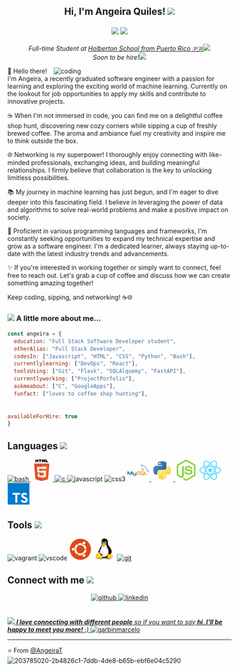 
<h2 align="center"> Hi, I'm Angeira Quiles! <img src="https://media.giphy.com/media/mGcNjsfWAjY5AEZNw6/giphy.gif" width="50"></h2>
<h3 align="center"><a href="mailto:4985@holbertonstudents.com"><img src="https://img.shields.io/badge/EMAIL-red?style=for-the-badge"></a>
<a href='./SoftwareDEvResume.pdf'><img src="https://img.shields.io/badge/RESUME-blue?style=for-the-badge"></a></h3>
<p align="center"><em>Full-time Student at <a href="http://www.unb.br">Holberton School from Puerto Rico 🇵🇷</a><img src="https://media.giphy.com/media/fYSnHlufseco8Fh93Z/giphy.gif" width="30"></br>Soon to be hire!<img src="https://media.giphy.com/media/WUlplcMpOCEmTGBtBW/giphy.gif" width="30"> 
</em></p>
<img align="right" alt="coding" width="400" src="https://c.tenor.com/S59bPkT0pqcAAAAC/programming.gif">

👋 Hello there! I'm Angeira, a recently graduated software engineer with a passion for learning and exploring the exciting world of machine learning. Currently on the lookout for job opportunities to apply my skills and contribute to innovative projects.

☕️ When I'm not immersed in code, you can find me on a delightful coffee shop hunt, discovering new cozy corners while sipping a cup of freshly brewed coffee. The aroma and ambiance fuel my creativity and inspire me to think outside the box.

🌐 Networking is my superpower! I thoroughly enjoy connecting with like-minded professionals, exchanging ideas, and building meaningful relationships. I firmly believe that collaboration is the key to unlocking limitless possibilities.

📚 My journey in machine learning has just begun, and I'm eager to dive deeper into this fascinating field. I believe in leveraging the power of data and algorithms to solve real-world problems and make a positive impact on society.

🔧 Proficient in various programming languages and frameworks, I'm constantly seeking opportunities to expand my technical expertise and grow as a software engineer. I'm a dedicated learner, always staying up-to-date with the latest industry trends and advancements.

✨ If you're interested in working together or simply want to connect, feel free to reach out. Let's grab a cup of coffee and discuss how we can create something amazing together!

Keep coding, sipping, and networking! ☕️🌐


### <img src="https://media.giphy.com/media/VgCDAzcKvsR6OM0uWg/giphy.gif" width="50"> A little more about me...  

```javascript
const angeira = {
  education: "Full Stack Software Developer student",
  otherAlias: "Full Stack Developer",
  codesIn: ["Javascript", "HTML", "CSS", "Python", "Bash"],
  currentlylearning: ["DevOps", "React"],
  toolsUsing: ["Git", "Flask", "SQLAlquemy", "FastAPI"],
  currentlyworking: ["ProjectPorfolio"],
  askmeabout: ["C", "GoogleApps"],
  funfact: ["loves to coffee shop hunting"],
  
  
availableForHire: true
}
```
<h2> Languages <img src = "https://media2.giphy.com/media/QssGEmpkyEOhBCb7e1/giphy.gif?cid=ecf05e47a0n3gi1bfqntqmob8g9aid1oyj2wr3ds3mg700bl&rid=giphy.gif" width = "32"> </h2>
<p align='left'>

 <a href="https://www.gnu.org/software/bash/" target="_blank"> <img src="https://www.vectorlogo.zone/logos/gnu_bash/gnu_bash-icon.svg" alt="bash" width="50" height="50"/> </a>
 <a href="https://www.w3.org/html/" target="_blank"> <img src="https://raw.githubusercontent.com/devicons/devicon/master/icons/html5/html5-original-wordmark.svg" alt="html5" width="50" height="50"/> </a>
<a href="https://www.cprogramming.com/" target="_blank"> <img src="https://cutt.ly/nDqbNYR" alt="c" width="50" height="50"/> </a> 
                                                                                                                                                      <img src="https://cutt.ly/WDqbKiu" alt="javascript" width="50" height="50"/> </a>
 <img src="https://cutt.ly/hDqbvXY" alt="css3" width="50" height="50"/> </a>
<a href="https://www.vagrantup.com/" target="_blank"> 
<img src="https://raw.githubusercontent.com/devicons/devicon/master/icons/mysql/mysql-original-wordmark.svg" alt="mysql" width="50" height="50"/> </a> <a href="https://www.nginx.com" target="_blank">
<img src="https://raw.githubusercontent.com/devicons/devicon/master/icons/python/python-original.svg" alt="python" width="50" height="50"/> </a>
<img width ='50' height="50" src ='https://raw.githubusercontent.com/devicons/devicon/master/icons/nodejs/nodejs-original.svg'>
<img width ='50' height="50" src ='https://raw.githubusercontent.com/devicons/devicon/master/icons/react/react-original.svg'>
<a href="https://www.typescriptlang.org/" target="_blank"> <img src="https://raw.githubusercontent.com/devicons/devicon/master/icons/typescript/typescript-original.svg" alt="typescript" width="50" height="50"/> </a> 

<h2> Tools  <img src = "https://media2.giphy.com/media/QssGEmpkyEOhBCb7e1/giphy.gif?cid=ecf05e47a0n3gi1bfqntqmob8g9aid1oyj2wr3ds3mg700bl&rid=giphy.gif" width = "32"> </h2>
<p align='left'>

<img src="https://www.vectorlogo.zone/logos/vagrantup/vagrantup-icon.svg" alt="vagrant" width="50" height="50"/></a>
<img src ="https://cutt.ly/HDqbjil" alt="vscode" width="50" height="50">
<img src ="https://raw.githubusercontent.com/devicons/devicon/master/icons/ubuntu/ubuntu-plain.svg" alt="ubuntu" width="50" height="50">
<img src="https://raw.githubusercontent.com/devicons/devicon/master/icons/linux/linux-original.svg" alt="linux" width="50" height="50"/> </a>
<a href="https://git-scm.com/" target="_blank"> <img src="https://cutt.ly/2DqbVgb" alt="git" width="50" height="50"/> </a>




## Connect with me  <img src='https://raw.githubusercontent.com/ShahriarShafin/ShahriarShafin/main/Assets/handshake.gif' width="100">
<div align="center">
<a href="https://github.com/AngeiraT" target="_blank">
<img src=https://img.shields.io/badge/github-%2324292e.svg?&style=for-the-badge&logo=github&logoColor=white alt=github style="margin-bottom: 5px;" />
</a>
<a href="https://linkedin.com/in/angeira-thais-quiles-gonzalez-14b88b63" target="_blank">
<img src=https://img.shields.io/badge/linkedin-%231E77B5.svg?&style=for-the-badge&logo=linkedin&logoColor=white alt=linkedin style="margin-bottom: 5px;" />
</div>  
  

<br/>  



<img src="https://media.giphy.com/media/LnQjpWaON8nhr21vNW/giphy.gif" width="60"> <em><b>I love connecting with different people</b> so if you want to say <b>hi, I'll be happy to meet you more!</b> :)</em> <a href="https://www.buymeacoffee.com/garbinmarcelo" target="_blank"><img src="https://cdn.buymeacoffee.com/buttons/v2/default-yellow.png" height="45" width="170" alt="garbinmarcelo" /></a>


---

⭐️ From [@AngeiraT](https://github.com/AngeiraT)
![203785020-2b4826c1-7ddb-4de8-b65b-ebf6e04c5290](https://user-images.githubusercontent.com/105127608/213938403-59b23ad6-f0ab-4bed-9040-79ed260c6639.jpg)
